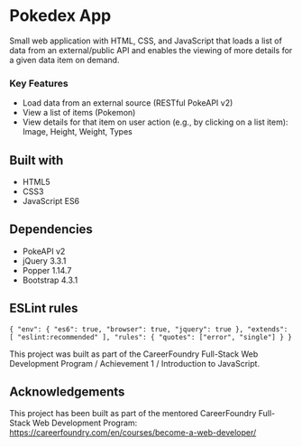 # Pokedex App

Small web application with HTML, CSS, and JavaScript that loads a list of data from an external/public API and enables the viewing of more details for a given data item on demand.

### Key Features

* Load data from an external source (RESTful PokeAPI v2)
* View a list of items (Pokemon)
* View details for that item on user action (e.g., by clicking on a list item): Image, Height, Weight, Types

## Built with
* HTML5
* CSS3
* JavaScript ES6

## Dependencies
* PokeAPI v2
* jQuery 3.3.1
* Popper 1.14.7
* Bootstrap 4.3.1

## ESLint rules
`{
  "env": {
    "es6": true,
    "browser": true,
    "jquery": true
  },
  "extends": [
    "eslint:recommended"
  ],
  "rules": {
    "quotes": ["error", "single"]
  }
}
`

This project was built as part of the CareerFoundry Full-Stack Web Development Program / Achievement 1 / Introduction to JavaScript.

## Acknowledgements

This project has been built as part of the mentored CareerFoundry Full-Stack Web Development Program: https://careerfoundry.com/en/courses/become-a-web-developer/
